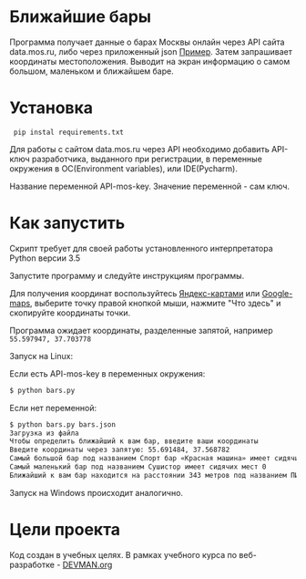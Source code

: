 # Ближайшие бары

Программа получает данные о барах Москвы онлайн через API сайта data.mos.ru, либо через приложенный json [Пример](https://devman.org/media/filer_public/95/74/957441dc-78df-4c99-83b2-e93dfd13c2fa/bars.json). Затем запрашивает координаты местоположения. Выводит на экран информацию о самом большом, маленьком и ближайшем баре.

# Установка

```  pip instal requirements.txt ```

Для работы с сайтом data.mos.ru через API необходимо добавить API-ключ разработчика, выданного при регистрации, в переменные окружения в  ОС(Environment variables), или IDE(Pycharm). 

Название переменной API-mos-key. Значение переменной - сам ключ. 

# Как запустить

Скрипт требует для своей работы установленного интерпретатора Python версии 3.5

Запустите программу и следуйте инструкциям программы.

Для получения координат воспользуйтесь [Яндекс-картами](https://yandex.ru/maps) или [Google-maps](https://www.google.ru/maps), выберите точку правой кнопкой мыши, нажмите "Что здесь" и скопируйте координаты точки. 

Программа ожидает координаты, разделенные запятой, например ```55.597947, 37.703778```

Запуск на Linux:

Если есть API-mos-key в переменных окружения:

```bash
$ python bars.py
```
Если нет переменной:

```bash
$ python bars.py bars.json
Загрузка из файла
Чтобы определить ближайший к вам бар, введите ваши координаты
Введите координаты через запятую: 55.691484, 37.568782
Самый большой бар под названием Спорт бар «Красная машина» имеет сидячих мест 450
Самый маленький бар под названием Сушистор имеет сидячих мест 0
Ближайший к вам бар находится на расстоянии 343 метров под названием ПИВНОЙ БУТИК находится по адресу улица Дмитрия Ульянова, дом 16, корпус 1
```
Запуск на Windows происходит аналогично.

# Цели проекта

Код создан в учебных целях. В рамках учебного курса по веб-разработке - [DEVMAN.org](https://devman.org)
